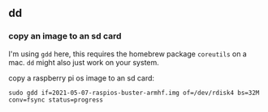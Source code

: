## dd

### copy an image to an sd card

I'm using `gdd` here, this requires the homebrew package `coreutils` on a mac. `dd` might also just work on your system.

copy a raspberry pi os image to an sd card:

```
sudo gdd if=2021-05-07-raspios-buster-armhf.img of=/dev/rdisk4 bs=32M conv=fsync status=progress
```
